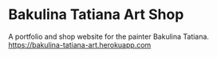 # Bakulina Tatiana Art Shop
A portfolio and shop website for the painter Bakulina Tatiana.  
https://bakulina-tatiana-art.herokuapp.com

